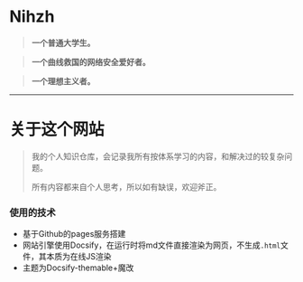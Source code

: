 # Nihzh

> **一个普通大学生。**

> **一个曲线救国的网络安全爱好者。**

> **一个理想主义者。**

---
# 关于这个网站
> 我的个人知识仓库，会记录我所有按体系学习的内容，和解决过的较复杂问题。
> 
> 所有内容都来自个人思考，所以如有缺误，欢迎斧正。

### 使用的技术
- 基于Github的pages服务搭建
- 网站引擎使用Docsify，在运行时将md文件直接渲染为网页，不生成`.html`文件，其本质为在线JS渲染
- 主题为Docsify-themable+魔改